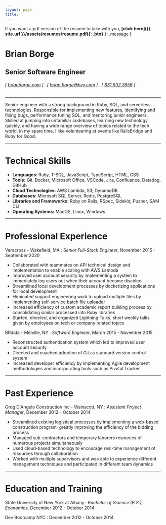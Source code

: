 ```yaml
---
layout: page
title: ''
---
```


If you want a pdf version of the resume to take with you, **[click here]({{ site.url }}/assets/resumes/resume.pdf){: .btn}**
{: .message }

<!-- JEKYLL-REMOVE-END -->

# Brian Borge
## Senior Software Engineer

###### [ [brianborge.com](https://brianborge.com) ] . [ [brian.borge@hey.com](mailto:brian.borge@hey.com) ] . [ [631 902 3956](tel:6319023956) ]

------

Senior engineer with a strong background in Ruby, SQL, and serverless technologies.  Responsible for implementing new features, identifying and fixing bugs, performance tuning SQL, and mentoring junior engineers.  Skilled at jumping into unfamiliar codebases, learning new technology quickly, and having a wide range overview of topics related to the tech world.  In my spare time, I like volunteering at events like RailsBridge and Ruby for Good.

------

# Technical Skills
- **Languages:** Ruby, T-SQL, JavaScript, TypeScript, HTML, CSS
- **Tools:** Git, Docker, Microsoft Office, VSCode, Jira, Confluence, Datadog, GitHub
- **Cloud Technologies:** AWS Lambda, S3, DynamoDB
- **Databases:** Microsoft SQL Server, Redis, PostgreSQL
- **Libraries and Frameworks:** Ruby on Rails, RSpec, Sidekiq, Pusher, SAM CLI
- **Operating Systems:** MacOS, Linux, Windows

------

# Professional Experience

Veracross - Wakefield, MA
: *Senior Full-Stack Engineer*, November 2015 - September 2020

- Collaborated with teammates on API technical design and implementation to enable scaling with AWS Lambda
- Improved user account security by implementing a system to immediately log users out when their account became disabled
- Streamlined local development processes by dockerizing applications for local development
- Eliminated support engineering work to upload multiple files by implementing self-service batch file uploader
- Increased efficiency of custom academic report building process by consolidating similar processed into Ruby libraries
- Started, directed, and organized Lightning Talks, short weekly talks given by employees on tech or company related topics

BRdata - Melville, NY
: *Software Engineer*, March 2015 - November 2015

- Reconstructed authentication system which led to improved user account security
- Directed and coached adoption of Git as standard version control system
- Increased developer efficiency by implementing Agile development methodologies and incorporating tools such as Pivotal Tracker

------

# Past Experience

Greg D'Angelo Construction Inc - Wainscott, NY
: *Assistant Project Manager*, December 2012 - October 2014

- Streamlined existing logistical processes by implementing a web-based construction program; greatly improving the efficiency of the bidding process
- Managed sub-contractors and temporary laborers resources of numerous projects simultaneously
- Used cloud-based technology to encourage real-time management of resources through collaboration
- Worked with multiple supervisors and was able to experience different management techniques and participated in different team dynamics

------

# Education and Training

State University of New York at Albany
: *Bachelor of Science (B.S.), Economics*, December 2012 - October 2014

Dev Bootcamp NYC
: December 2012 - October 2014
